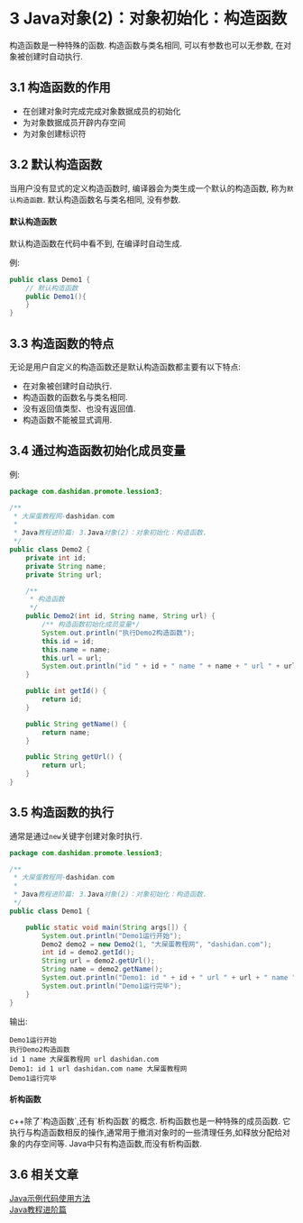 3 Java对象(2)：对象初始化：构造函数
===

<div class="jumbotron">
<p>构造函数是一种特殊的函数. 构造函数与类名相同, 可以有参数也可以无参数, 在对象被创建时自动执行.</p>  
</div> 

3.1 构造函数的作用
---

* 在创建对象时完成完成对象数据成员的初始化
* 为对象数据成员开辟内存空间
* 为对象创建标识符

3.2 默认构造函数
---

当用户没有显式的定义构造函数时, 编译器会为类生成一个默认的构造函数, 称为`默认构造函数`.
默认构造函数名与类名相同, 没有参数. 

<div class="bs-callout bs-callout-warning">
    <h4>默认构造函数</h4>
	<p>默认构造函数在代码中看不到, 在编译时自动生成.</p>
</div>

例:
```java
public class Demo1 {
	// 默认构造函数
	public Demo1(){
	}
}
```
        
3.3 构造函数的特点
---

无论是用户自定义的构造函数还是默认构造函数都主要有以下特点:

* 在对象被创建时自动执行.
* 构造函数的函数名与类名相同.
* 没有返回值类型、也没有返回值.
* 构造函数不能被显式调用.

3.4 通过构造函数初始化成员变量
---

例:
```java
package com.dashidan.promote.lession3;

/**
 * 大屎蛋教程网-dashidan.com
 *
 * Java教程进阶篇: 3.Java对象(2)：对象初始化：构造函数.
 */
public class Demo2 {
    private int id;
    private String name;
    private String url;

    /**
     * 构造函数
     */
    public Demo2(int id, String name, String url) {
        /** 构造函数初始化成员变量*/
        System.out.println("执行Demo2构造函数");
        this.id = id;
        this.name = name;
        this.url = url;
        System.out.println("id " + id + " name " + name + " url " + url);
    }

    public int getId() {
        return id;
    }

    public String getName() {
        return name;
    }

    public String getUrl() {
        return url;
    }
}

```

3.5 构造函数的执行
---

通常是通过`new`关键字创建对象时执行.

```java
package com.dashidan.promote.lession3;

/**
 * 大屎蛋教程网-dashidan.com
 *
 * Java教程进阶篇: 3.Java对象(2)：对象初始化：构造函数.
 */
public class Demo1 {

    public static void main(String args[]) {
        System.out.println("Demo1运行开始");
        Demo2 demo2 = new Demo2(1, "大屎蛋教程网", "dashidan.com");
        int id = demo2.getId();
        String url = demo2.getUrl();
        String name = demo2.getName();
        System.out.println("Demo1: id " + id + " url " + url + " name " + name);
        System.out.println("Demo1运行完毕");
    }
}

```

输出:   

	Demo1运行开始
	执行Demo2构造函数
	id 1 name 大屎蛋教程网 url dashidan.com
	Demo1: id 1 url dashidan.com name 大屎蛋教程网
	Demo1运行完毕
	
<div class="bs-callout bs-callout-warning">
    <h4>析构函数</h4>
	<p>c++除了`构造函数`,还有`析构函数`的概念. 析构函数也是一种特殊的成员函数.  它执行与构造函数相反的操作,通常用于撤消对象时的一些清理任务,如释放分配给对象的内存空间等. 
Java中只有构造函数,而没有析构函数.</p>
</div>

3.6 相关文章
---
[Java示例代码使用方法](http://localhost/article/java/addenda/Java示例代码使用方法.html)   
[Java教程进阶篇](http://localhost/article/java/promote/index.html)   